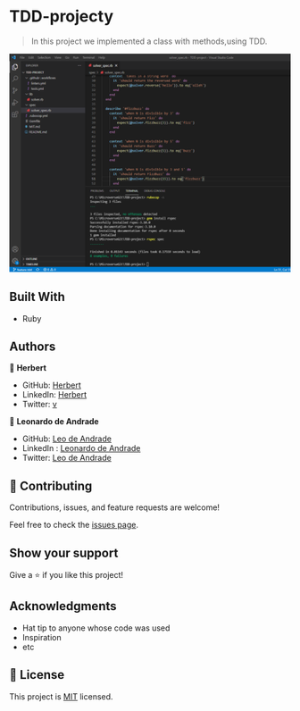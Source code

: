 # TDD-projecty

> In this project we implemented a class with methods,using TDD.

![screenshot](./Screenshot.png)

## Built With

- Ruby


## Authors

👤 **Herbert**

- GitHub: [Herbert](https://github.com/herokudev)
- LinkedIn: [Herbert](https://www.linkedin.com/in/herbert-orellana)
- Twitter: [v](https://twitter.com/HerbertOrellan4)

👤 **Leonardo de Andrade**

- GitHub: [Leo de Andrade](https://github.com/leonardoeng13)
- LinkedIn : [Leonardo de Andrade](https://www.linkedin.com/in/leonardodeandrade)
- Twitter: [Leo de Andrade](https://twitter.com/andrede_leo)


## 🤝 Contributing

Contributions, issues, and feature requests are welcome!

Feel free to check the [issues page](../../issues/).

## Show your support

Give a ⭐️ if you like this project!

## Acknowledgments

- Hat tip to anyone whose code was used
- Inspiration
- etc

## 📝 License

This project is [MIT](./MIT.md) licensed.